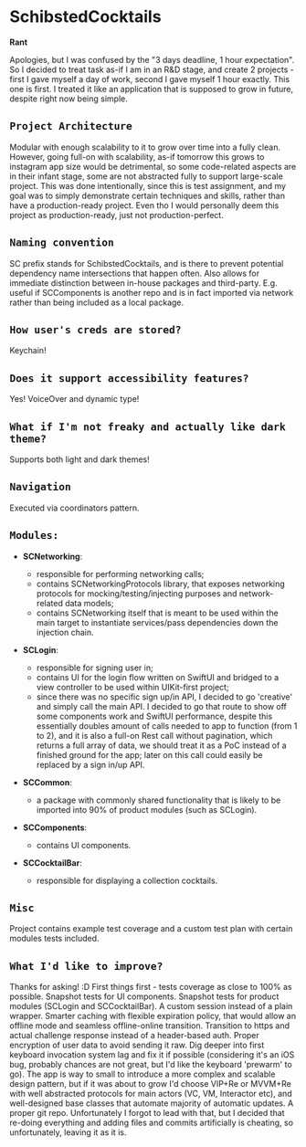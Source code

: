 # SchibstedCocktails
**Rant**

Apologies, but I was confused by the "3 days deadline, 1 hour expectation". So I decided to treat task as-if I am in an R&D stage, and create 2 projects - first I gave myself a day of work, second I gave myself 1 hour exactly. This one is first. 
I treated it like an application that is supposed to grow in future, despite right now being simple.

``Project Architecture``
- 
Modular with enough scalability to it to grow over time into a fully clean. However, going full-on with scalability, as-if tomorrow this grows to instagram app size would be detrimental, so some code-related aspects are in their infant stage, some are not abstracted fully to support large-scale project. This was done intentionally, since this is test assignment, and my goal was to simply demonstrate certain techniques and skills, rather than have a production-ready project. Even tho I would personally deem this project as production-ready, just not production-perfect.

``Naming convention``
-
SC prefix stands for SchibstedCocktails, and is there to prevent potential dependency name intersections that happen often. Also allows for immediate distinction between in-house packages and third-party. E.g. useful if SCComponents is another repo and is in fact imported via network rather than being included as a local package.

``How user's creds are stored?``
-
Keychain!

``Does it support accessibility features?``
-
Yes! VoiceOver and dynamic type!

``What if I'm not freaky and actually like dark theme?``
- 
Supports both light and dark themes!

``Navigation``
-
Executed via coordinators pattern.


``Modules:``
-
- **SCNetworking**:
  - responsible for performing networking calls;
  - contains SCNetworkingProtocols library, that exposes networking protocols for mocking/testing/injecting purposes and network-related data models;
  - contains SCNetworking itself that is meant to be used within the main target to instantiate services/pass dependencies down the injection chain.
 
- **SCLogin**: 
  - responsible for signing user in;
  - contains UI for the login flow written on SwiftUI and bridged to a view controller to be used within UIKit-first project;
  - since there was no specific sign up/in API, I decided to go 'creative' and simply call the main API. I decided to go that route to show off some components work and SwiftUI performance, despite this essentially doubles amount of calls needed to app to function (from 1 to 2), and it is also a full-on Rest call without pagination, which returns a full array of data, we should treat it as a PoC instead of a finished ground for the app; later on this call could easily be replaced by a sign in/up API.

- **SCCommon**:
  - a package with commonly shared functionality that is likely to be imported into 90% of product modules (such as SCLogin).

- **SCComponents**:
  - contains UI components.

- **SCCocktailBar**:
  - responsible for displaying a collection cocktails.

``Misc``
-
Project contains example test coverage and a custom test plan with certain modules tests included.

``What I'd like to improve?``
- 
Thanks for asking! :D 
First things first - tests coverage as close to 100% as possible. Snapshot tests for UI components. Snapshot tests for product modules (SCLogin and SCCocktailBar).
A custom session instead of a plain wrapper. 
Smarter caching with flexible expiration policy, that would allow an offline mode and seamless offline-online transition.
Transition to https and actual challenge response instead of a header-based auth.
Proper encryption of user data to avoid sending it raw.
Dig deeper into first keyboard invocation system lag and fix it if possible (considering it's an iOS bug, probably chances are not great, but I'd like the keyboard 'prewarm' to go).
The app is way to small to introduce a more complex and scalable design pattern, but if it was about to grow I'd choose VIP+Re or MVVM+Re with well abstracted protocols for main actors (VC, VM, Interactor etc), and well-designed base classes that automate majority of automatic updates.
A proper git repo. Unfortunately I forgot to lead with that, but I decided that re-doing everything and adding files and commits artificially is cheating, so unfortunately, leaving it as it is.
